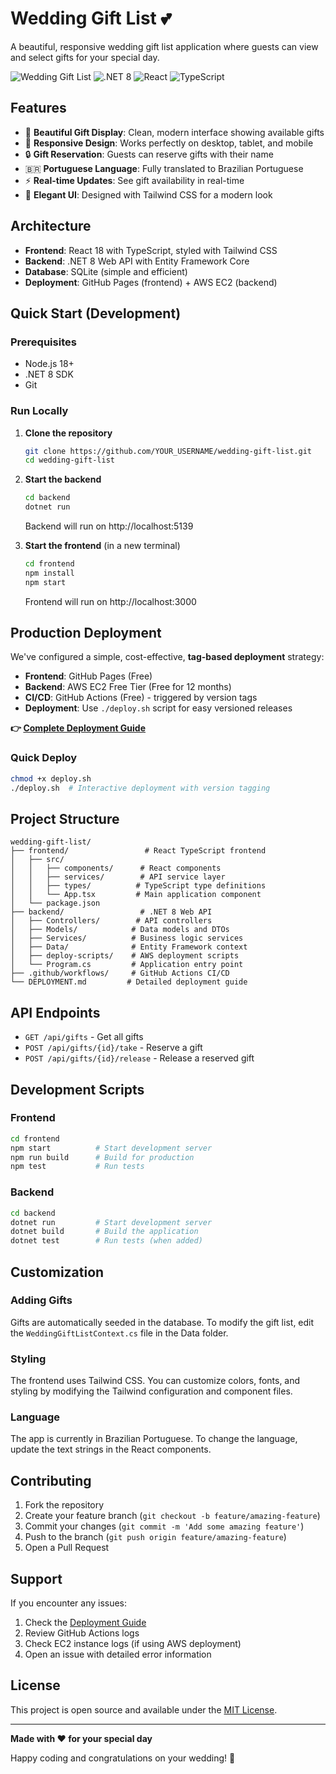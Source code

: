 # Wedding Gift List 💕

A beautiful, responsive wedding gift list application where guests can view and select gifts for your special day.

![Wedding Gift List](https://img.shields.io/badge/Status-Ready%20for%20Deployment-green)
![.NET 8](https://img.shields.io/badge/.NET-8.0-blue)
![React](https://img.shields.io/badge/React-18.2-blue)
![TypeScript](https://img.shields.io/badge/TypeScript-4.9-blue)

## Features

- 🎁 **Beautiful Gift Display**: Clean, modern interface showing available gifts
- 📱 **Responsive Design**: Works perfectly on desktop, tablet, and mobile
- 🔒 **Gift Reservation**: Guests can reserve gifts with their name
- 🇧🇷 **Portuguese Language**: Fully translated to Brazilian Portuguese
- ⚡ **Real-time Updates**: See gift availability in real-time
- 🎨 **Elegant UI**: Designed with Tailwind CSS for a modern look

## Architecture

- **Frontend**: React 18 with TypeScript, styled with Tailwind CSS
- **Backend**: .NET 8 Web API with Entity Framework Core
- **Database**: SQLite (simple and efficient)
- **Deployment**: GitHub Pages (frontend) + AWS EC2 (backend)

## Quick Start (Development)

### Prerequisites
- Node.js 18+
- .NET 8 SDK
- Git

### Run Locally

1. **Clone the repository**
   ```bash
   git clone https://github.com/YOUR_USERNAME/wedding-gift-list.git
   cd wedding-gift-list
   ```

2. **Start the backend**
   ```bash
   cd backend
   dotnet run
   ```
   Backend will run on http://localhost:5139

3. **Start the frontend** (in a new terminal)
   ```bash
   cd frontend
   npm install
   npm start
   ```
   Frontend will run on http://localhost:3000

## Production Deployment

We've configured a simple, cost-effective, **tag-based deployment** strategy:

- **Frontend**: GitHub Pages (Free)
- **Backend**: AWS EC2 Free Tier (Free for 12 months)
- **CI/CD**: GitHub Actions (Free) - triggered by version tags
- **Deployment**: Use `./deploy.sh` script for easy versioned releases

**👉 [Complete Deployment Guide](DEPLOYMENT.md)**

### Quick Deploy
```bash
chmod +x deploy.sh
./deploy.sh  # Interactive deployment with version tagging
```

## Project Structure

```
wedding-gift-list/
├── frontend/                 # React TypeScript frontend
│   ├── src/
│   │   ├── components/      # React components
│   │   ├── services/        # API service layer
│   │   ├── types/          # TypeScript type definitions
│   │   └── App.tsx         # Main application component
│   └── package.json
├── backend/                 # .NET 8 Web API
│   ├── Controllers/        # API controllers
│   ├── Models/            # Data models and DTOs
│   ├── Services/          # Business logic services
│   ├── Data/              # Entity Framework context
│   ├── deploy-scripts/    # AWS deployment scripts
│   └── Program.cs         # Application entry point
├── .github/workflows/     # GitHub Actions CI/CD
└── DEPLOYMENT.md         # Detailed deployment guide
```

## API Endpoints

- `GET /api/gifts` - Get all gifts
- `POST /api/gifts/{id}/take` - Reserve a gift
- `POST /api/gifts/{id}/release` - Release a reserved gift

## Development Scripts

### Frontend
```bash
cd frontend
npm start          # Start development server
npm run build      # Build for production
npm test           # Run tests
```

### Backend
```bash
cd backend
dotnet run         # Start development server
dotnet build       # Build the application
dotnet test        # Run tests (when added)
```

## Customization

### Adding Gifts

Gifts are automatically seeded in the database. To modify the gift list, edit the `WeddingGiftListContext.cs` file in the Data folder.

### Styling

The frontend uses Tailwind CSS. You can customize colors, fonts, and styling by modifying the Tailwind configuration and component files.

### Language

The app is currently in Brazilian Portuguese. To change the language, update the text strings in the React components.

## Contributing

1. Fork the repository
2. Create your feature branch (`git checkout -b feature/amazing-feature`)
3. Commit your changes (`git commit -m 'Add some amazing feature'`)
4. Push to the branch (`git push origin feature/amazing-feature`)
5. Open a Pull Request

## Support

If you encounter any issues:

1. Check the [Deployment Guide](DEPLOYMENT.md)
2. Review GitHub Actions logs
3. Check EC2 instance logs (if using AWS deployment)
4. Open an issue with detailed error information

## License

This project is open source and available under the [MIT License](LICENSE).

---

**Made with ❤️ for your special day**

Happy coding and congratulations on your wedding! 🎉